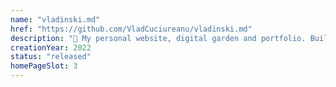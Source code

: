 ```yaml
---
name: "vladinski.md"
href: "https://github.com/VladCuciureanu/vladinski.md"
description: "🏡 My personal website, digital garden and portfolio. Built using Next.js and deployed on Vercel."
creationYear: 2022
status: "released"
homePageSlot: 3
---
```

